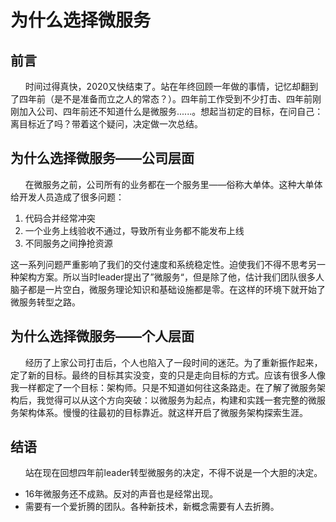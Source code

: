 # 为什么选择微服务

## 前言
&nbsp;&nbsp;&nbsp;&nbsp;&nbsp;&nbsp;时间过得真快，2020又快结束了。站在年终回顾一年做的事情，记忆却翻到了四年前（是不是准备而立之人的常态？）。四年前工作受到不少打击、四年前刚刚加入公司、四年前还不知道什么是微服务......。想起当初定的目标，在问自己：离目标近了吗？带着这个疑问，决定做一次总结。

## 为什么选择微服务——公司层面
&nbsp;&nbsp;&nbsp;&nbsp;&nbsp;&nbsp;在微服务之前，公司所有的业务都在一个服务里——俗称大单体。这种大单体给开发人员造成了很多问题：

 1. 代码合并经常冲突
 2. 一个业务上线验收不通过，导致所有业务都不能发布上线
 3. 不同服务之间挣抢资源
 
这一系列问题严重影响了我们的交付速度和系统稳定性。迫使我们不得不思考另一种架构方案。所以当时leader提出了”微服务“，但是除了他，估计我们团队很多人脑子都是一片空白，微服务理论知识和基础设施都是零。在这样的环境下就开始了微服务转型之路。

## 为什么选择微服务——个人层面
&nbsp;&nbsp;&nbsp;&nbsp;&nbsp;&nbsp;经历了上家公司打击后，个人也陷入了一段时间的迷茫。为了重新振作起来，定了新的目标。最终的目标其实没变，变的只是走向目标的方式。应该有很多人像我一样都定了一个目标：架构师。只是不知道如何往这条路走。在了解了微服务架构后，我觉得可以从这个方向突破：以微服务为起点，构建和实践一套完整的微服务架构体系。慢慢的往最初的目标靠近。就这样开启了微服务架构探索生涯。

## 结语
&nbsp;&nbsp;&nbsp;&nbsp;&nbsp;&nbsp;站在现在回想四年前leader转型微服务的决定，不得不说是一个大胆的决定。

- 16年微服务还不成熟。反对的声音也是经常出现。
- 需要有一个爱折腾的团队。各种新技术，新概念需要有人去折腾。
 

